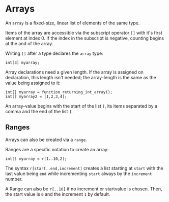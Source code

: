 # Arrays

An `array` is a fixed-size, linear list of elements of the same type.

Items of the array are accessible via the subscript operator `[]` with it's first element at index 0. If the index in the subscript is negative, counting begins at the and of the array.

Writing `[]` after a type declares the `array` type:

```
int[3] myarray;
```

Array declarations need a given length. If the array is assigned on declaration, this length isn't needed; the array-length is the same as the value being assigned to it:

```
int[] myarray = function_returning_int_array();
int[] myarray2 = [1,2,3,4];
```

An array-value begins with the start of the list `[`, its items separated by a comma and the end of the list `]`.

## Ranges

Arrays can also be created via a `range`.

Ranges are a specific notation to create an array:

```
int[] myarray = r[1..10,2];
```

The syntax `r[start..end,increment]` creates a list starting at `start` with the last value being `end` while incrementing `start` always by the `increment` number.

A Range can also be `r[..10]` if no increment or startvalue is chosen. Then, the start value is `0` and the increment `1` by default.

